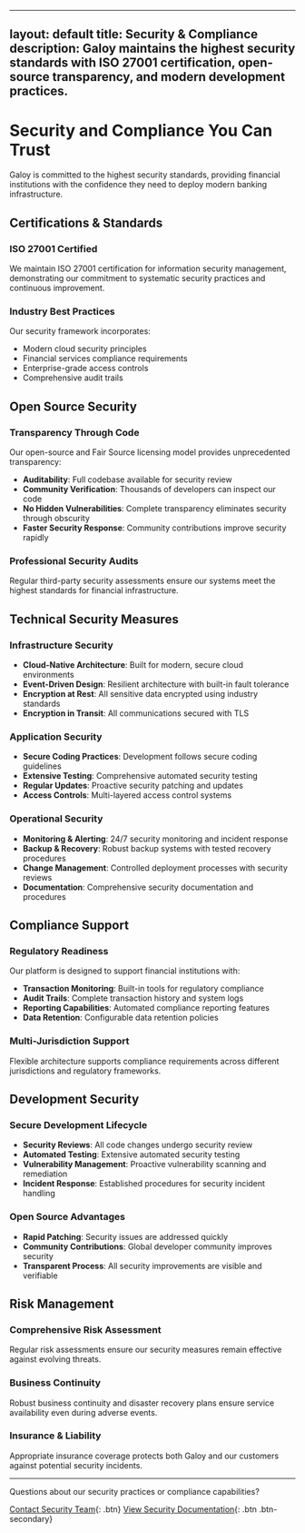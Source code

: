 
---
layout: default
title: Security & Compliance
description: Galoy maintains the highest security standards with ISO 27001 certification, open-source transparency, and modern development practices.
---

# Security and Compliance You Can Trust

Galoy is committed to the highest security standards, providing financial institutions with the confidence they need to deploy modern banking infrastructure.

## Certifications & Standards

### ISO 27001 Certified
We maintain ISO 27001 certification for information security management, demonstrating our commitment to systematic security practices and continuous improvement.

### Industry Best Practices
Our security framework incorporates:
- Modern cloud security principles
- Financial services compliance requirements
- Enterprise-grade access controls
- Comprehensive audit trails

## Open Source Security

### Transparency Through Code
Our open-source and Fair Source licensing model provides unprecedented transparency:
- **Auditability**: Full codebase available for security review
- **Community Verification**: Thousands of developers can inspect our code
- **No Hidden Vulnerabilities**: Complete transparency eliminates security through obscurity
- **Faster Security Response**: Community contributions improve security rapidly

### Professional Security Audits
Regular third-party security assessments ensure our systems meet the highest standards for financial infrastructure.

## Technical Security Measures

### Infrastructure Security
- **Cloud-Native Architecture**: Built for modern, secure cloud environments
- **Event-Driven Design**: Resilient architecture with built-in fault tolerance
- **Encryption at Rest**: All sensitive data encrypted using industry standards
- **Encryption in Transit**: All communications secured with TLS

### Application Security
- **Secure Coding Practices**: Development follows secure coding guidelines
- **Extensive Testing**: Comprehensive automated security testing
- **Regular Updates**: Proactive security patching and updates
- **Access Controls**: Multi-layered access control systems

### Operational Security
- **Monitoring & Alerting**: 24/7 security monitoring and incident response
- **Backup & Recovery**: Robust backup systems with tested recovery procedures
- **Change Management**: Controlled deployment processes with security reviews
- **Documentation**: Comprehensive security documentation and procedures

## Compliance Support

### Regulatory Readiness
Our platform is designed to support financial institutions with:
- **Transaction Monitoring**: Built-in tools for regulatory compliance
- **Audit Trails**: Complete transaction history and system logs
- **Reporting Capabilities**: Automated compliance reporting features
- **Data Retention**: Configurable data retention policies

### Multi-Jurisdiction Support
Flexible architecture supports compliance requirements across different jurisdictions and regulatory frameworks.

## Development Security

### Secure Development Lifecycle
- **Security Reviews**: All code changes undergo security review
- **Automated Testing**: Extensive automated security testing
- **Vulnerability Management**: Proactive vulnerability scanning and remediation
- **Incident Response**: Established procedures for security incident handling

### Open Source Advantages
- **Rapid Patching**: Security issues are addressed quickly
- **Community Contributions**: Global developer community improves security
- **Transparent Process**: All security improvements are visible and verifiable

## Risk Management

### Comprehensive Risk Assessment
Regular risk assessments ensure our security measures remain effective against evolving threats.

### Business Continuity
Robust business continuity and disaster recovery plans ensure service availability even during adverse events.

### Insurance & Liability
Appropriate insurance coverage protects both Galoy and our customers against potential security incidents.

---

Questions about our security practices or compliance capabilities?

[Contact Security Team](mailto:biz@galoy.io?subject=Security%20Inquiry){: .btn}
[View Security Documentation](https://docs.galoy.io/security){: .btn .btn-secondary}
